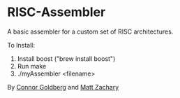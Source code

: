 RISC-Assembler
==============

A basic assembler for a custom set of RISC architectures.

To Install:

1. Install boost ("brew install boost")
2. Run make
3. ./myAssembler \<filename\>


By [Connor Goldberg](http://www.connorgoldberg.com "Connor's Website")  and [Matt Zachary](mailto:matt@grsbd.com "Matt's Email")

